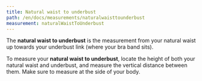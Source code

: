 ```yaml
---
title: Natural waist to underbust
path: /en/docs/measurements/naturalwaisttounderbust
measurement: naturalWaistToUnderbust
---
```


The **natural waist to underbust** is the measurement from your natural waist up towards your underbust link (where your bra band sits).

To measure your **natural waist to underbust**, locate the height of both your natural waist and underbust, and measure the vertical distance between them. Make sure to measure at the side of your body.
